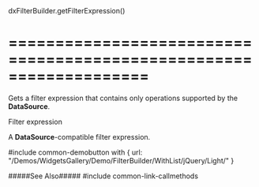 <!--id-->dxFilterBuilder.getFilterExpression()<!--/id-->
===================================================================
===================================================================

<!--shortDescription-->
Gets a filter expression that contains only operations supported by the **DataSource**.
<!--/shortDescription-->

<!--returnType-->Filter expression<!--/returnType-->
<!--returnDescription-->
A **DataSource**-compatible filter expression.
<!--/returnDescription-->

<!--fullDescription-->
#include common-demobutton with {
    url: "/Demos/WidgetsGallery/Demo/FilterBuilder/WithList/jQuery/Light/"
}

#####See Also#####
#include common-link-callmethods
<!--/fullDescription-->